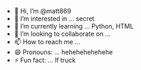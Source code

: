 - 👋 Hi, I’m @matt869
- 👀 I’m interested in ... secret
- 🌱 I’m currently learning ... Python, HTML
- 💞️ I’m looking to collaborate on ...
- 📫 How to reach me ...
- 😄 Pronouns: ... hehehehehehehe
- ⚡ Fun fact: ... lf truck


<!---
matt869/matt869 is a ✨ special ✨ repository because its `README.md` (this file) appears on your GitHub profile.
You can click the Preview link to take a look at your changes.
--->
